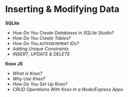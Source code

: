 # Inserting & Modifying Data

**SQLite**

- _How Do You Create Databases in SQLite Studio?_
- _How Do You Create Tables?_
- _How Do You `AUTOINCREMENT` IDs?_
- _Adding Unique Constraints_
- _INSERT, UPDATE & DELETE_

**Knex JS**

- _What is Knex?_
- _Why Use Knex?_
- _How Do You Set Up Knex?_
- _CRUD Operations With Knex In a Node/Express Apps_
